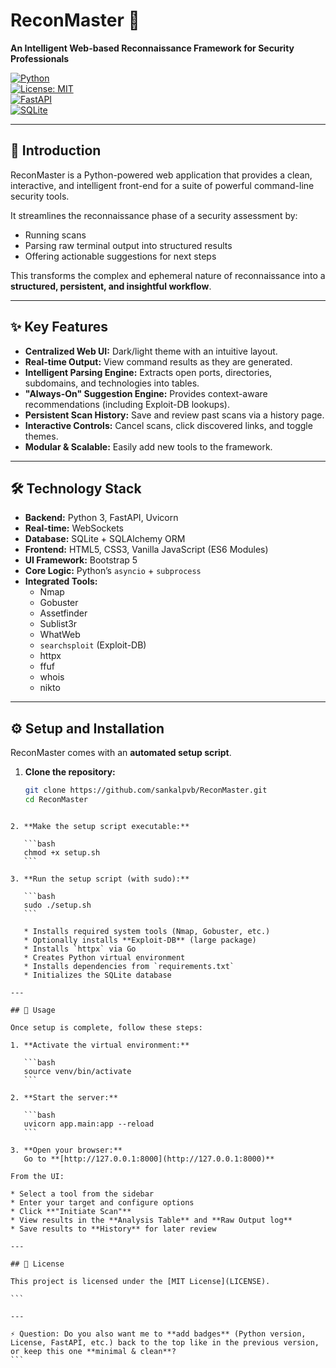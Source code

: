 # ReconMaster 🚀  
**An Intelligent Web-based Reconnaissance Framework for Security Professionals**  

[![Python](https://img.shields.io/badge/Python-3.8+-blue.svg)](https://www.python.org/)  
[![License: MIT](https://img.shields.io/badge/License-MIT-green.svg)](LICENSE)  
[![FastAPI](https://img.shields.io/badge/Backend-FastAPI-red.svg)](https://fastapi.tiangolo.com/)  
[![SQLite](https://img.shields.io/badge/Database-SQLite-lightgrey.svg)](https://www.sqlite.org/)  

---
## 🎯 Introduction  

ReconMaster is a Python-powered web application that provides a clean, interactive, and intelligent front-end for a suite of powerful command-line security tools.  

It streamlines the reconnaissance phase of a security assessment by:  
- Running scans  
- Parsing raw terminal output into structured results  
- Offering actionable suggestions for next steps  

This transforms the complex and ephemeral nature of reconnaissance into a **structured, persistent, and insightful workflow**.  

---

## ✨ Key Features  

- **Centralized Web UI:** Dark/light theme with an intuitive layout.  
- **Real-time Output:** View command results as they are generated.  
- **Intelligent Parsing Engine:** Extracts open ports, directories, subdomains, and technologies into tables.  
- **"Always-On" Suggestion Engine:** Provides context-aware recommendations (including Exploit-DB lookups).  
- **Persistent Scan History:** Save and review past scans via a history page.  
- **Interactive Controls:** Cancel scans, click discovered links, and toggle themes.  
- **Modular & Scalable:** Easily add new tools to the framework.  

---

## 🛠️ Technology Stack  

- **Backend:** Python 3, FastAPI, Uvicorn  
- **Real-time:** WebSockets  
- **Database:** SQLite + SQLAlchemy ORM  
- **Frontend:** HTML5, CSS3, Vanilla JavaScript (ES6 Modules)  
- **UI Framework:** Bootstrap 5  
- **Core Logic:** Python’s `asyncio` + `subprocess`  
- **Integrated Tools:**  
  - Nmap  
  - Gobuster  
  - Assetfinder  
  - Sublist3r  
  - WhatWeb  
  - `searchsploit` (Exploit-DB)  
  - httpx  
  - ffuf  
  - whois  
  - nikto  

---

## ⚙️ Setup and Installation  

ReconMaster comes with an **automated setup script**.  

1. **Clone the repository:**  
   ```bash
   git clone https://github.com/sankalpvb/ReconMaster.git
   cd ReconMaster
````

2. **Make the setup script executable:**

   ```bash
   chmod +x setup.sh
   ```

3. **Run the setup script (with sudo):**

   ```bash
   sudo ./setup.sh
   ```

   * Installs required system tools (Nmap, Gobuster, etc.)
   * Optionally installs **Exploit-DB** (large package)
   * Installs `httpx` via Go
   * Creates Python virtual environment
   * Installs dependencies from `requirements.txt`
   * Initializes the SQLite database

---

## 📖 Usage

Once setup is complete, follow these steps:

1. **Activate the virtual environment:**

   ```bash
   source venv/bin/activate
   ```

2. **Start the server:**

   ```bash
   uvicorn app.main:app --reload
   ```

3. **Open your browser:**
   Go to **[http://127.0.0.1:8000](http://127.0.0.1:8000)**

From the UI:

* Select a tool from the sidebar
* Enter your target and configure options
* Click **"Initiate Scan"**
* View results in the **Analysis Table** and **Raw Output log**
* Save results to **History** for later review

---

## 📜 License

This project is licensed under the [MIT License](LICENSE).

```

---

⚡ Question: Do you also want me to **add badges** (Python version, License, FastAPI, etc.) back to the top like in the previous version, or keep this one **minimal & clean**?
```

